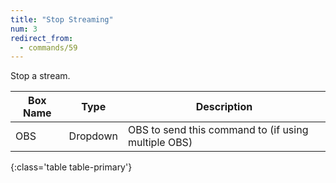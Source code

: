 ```yaml
---
title: "Stop Streaming"
num: 3
redirect_from:
  - commands/59
---
```


Stop a stream.

| Box Name | Type | Description | 
|-------|--------|--------
|OBS|Dropdown|OBS to send this command to (if using multiple OBS)|
{:class='table table-primary'}







